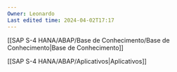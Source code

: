 ```yaml
---
Owner: Leonardo
Last edited time: 2024-04-02T17:17
---
```

  

[[SAP S-4 HANA/ABAP/Base de Conhecimento/Base de Conhecimento|Base de Conhecimento]]

[[SAP S-4 HANA/ABAP/Aplicativos|Aplicativos]]